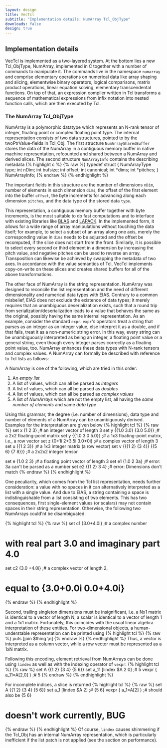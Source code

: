 ```yaml
---
layout: design
title: VecTcl
subtitle: "Implementation details: NumArray Tcl_ObjType"
downloads: false
design: true
---
```


Implementation details
----------------------
VecTcl is implemented as a two-layered system. At the bottom lies a new Tcl\_ObjType, NumArray,
implemented in C together with a number of commands to manipulate it. The commands live in the
namespace `numarray` and comprise elementary operations on numerical data like array shaping and
slicing, elementwise binary operators, logical comparisons, matrix product operations, linear
equation solving, elementary transcendental functions. On top of that, an expression compiler
written in Tcl transforms a sequence of mathematical expressions from infix notation into nested
function calls, which are then executed by Tcl. 

### The NumArray Tcl\_ObjType
NumArray is a polymorphic datatype which represents an N-rank tensor of integer, floating point or
complex floating point type. The internal representation consists of two data structures, pointed to
by the twoPtrValue-fields in Tcl\_Obj. The first structure `NumArraySharedBuffer` stores the data of
the NumArray in a contiguous memory buffer in native machine representation, refcounted and shared
between a NumArray and derived slices. The second structure `NumArrayInfo` contains the describing
metadata
{% highlight c %}
{% raw %}
typedef struct  {
	NumArrayType type;
	int nDim;
	int bufsize;
	int offset;
	int canonical;
	int *dims;
	int *pitches;
} NumArrayInfo;
{% endraw %}
{% endhighlight %}

The important fields in this structure are the number of dimensions `nDim`, 
number of elements in each dimension `dims`, the offset of the
first element into the buffer `offset`, the byte increments for advancing along each dimension
`pitches`, and the data type of the stored data `type`.

This representation, a contiguous memory buffer together with byte increments, is the most suitable
to do fast computations and to interface with existing libraries like [BLAS](http://www.netlib.org/blas/)
and [LAPACK](http://www.netlib.org/lapack/). In the
implemented form, it allows for a wide range of array manipulations without touching the data
itself; for example, to select a subset of an array along one axis, merely the corresponding value
in `dims` needs to be adjusted and the offset be recomputed, if the slice does not start from the
front. Similarly, it is possible to select every second or third element in a dimension by increasing
the pitch value, and negative pitches can be used to reverse an array. Transposition can likewise 
be achieved by swapping the metadata of two axes. In accordance with the value semantics of Tcl,
VecTcl implements copy-on-write on these slices and creates shared buffers for all of the above
transformations.

The other face of NumArray is the string representation. NumArray was designed to reconcile the list
representation and the need of different dimensionality and numerical data types with EIAS. Contrary
to a common misbelief, EIAS does not exclude the existence of data types; it merely requires that an
unambiguous deserialization exists, such that a round trip from serialization/deserialization leads
to a value that behaves the same as the original, possibly having the same internal representation.
As an example, consider the standard `expr`. `expr`'s operators treat a string that parses as an
integer as an integer value, else interpret it as a double, and if that fails, treat it as a
non-numeric string error. In this way, every string can be unambiguously interpreted as being an
integer, a floating point value or a general string, even though every integer parses correctly as a
floating point value, too. NumArray enhances these data types with N-rank tensors and complex values. A
NumArray can formally be described with reference to Tcl lists as follows:

A NumArray is one of the following, which are tried in this order:

1. An _empty list_
1. A list of values, which can all be parsed as _integers_
2. A list of values, which can all be parsed as _doubles_
3. A list of values, which can all be parsed as _complex values_
4. A list of _NumArrays_ which are not the empty list, all having the _same number of elements_ 
and same _data type_

Using this grammar, the degree (i.e. number of dimensions), data type and number of elements of a
NumArray can be unambiguously derived. Examples for the interpretation are given below
{% highlight tcl %}
{% raw %}
set x {1 2 3} ;# an integer vector of length 3
set y {{1.0 3.0} {3.0 5.0}} ;# a 2x2 floating-point matrix
set y {{1.0 3.0 5.0}} ;# a 1x3 floating-point matrix, i.e., a row vector
set z {0+1i 2+3.5i 3.0+0i} ;# a complex vector of length 3
set u {{1 2 3}} ;# a 1x3 integer matrix (a row vector)
set v {{{1 2} {3 4}} {{5 6} {7 8}}} ;# a 2x2x2 integer tensor

set e {1.0 2 3} ;# a floating point vector of length 3
set e1 {1.0 2 3a} ;# error: 3a can't be parsed as a number
set e2 {{1 2} 3 4} ;# error: Dimensions don't match
{% endraw %}
{% endhighlight %}

One peculiarity, which comes from the Tcl list representation,
needs further consideration: a value with no spaces in it can alternatively
interpreted as a list with a single value. And due to EIAS, a string containing a space is
indistinguishable from a list consisting of two elements. This has two consequences, first
single-element values (or scalars) may not contain spaces in their string representation. Otherwise,
the following two NumArrays could'nt be disambiguated:

{% highlight tcl %}
{% raw %}
set c1 {3.0+4.0i} ;# a complex number 
 # with real part 3.0 and imaginary part 4.0
set c2 {3.0 +4.0i} ;# a complex vector of length 2,
 # equal to {3.0+0.0i 0.0+4.0i}
{% endraw %}
{% endhighlight %}

Second, trailing singleton dimensions must be insignificant, i.e. a Nx1 matrix is identical to a
vector of length N, a scalar is identical to a vector of length 1 and a 1x1 matrix. Fortunately,
this coincides with the usual linear algebra interpretation of these entities. For two-dimensional objects,
a human-understable representation can be printed using
{% highlight tcl %}
{% raw %}
puts [join $thing \n]
{% endraw %}
{% endhighlight %}
Thus, a vector is interpreted as a column vector, while a row vector must be represented as a 1xN matrix.

Following this
encoding, element retrieval from NumArrays can be done using `lindex` as well as with the indexing
operator of `vexpr`:
{% highlight tcl %}
{% raw %}
set A {{1 2} {3 4} {5 6}} 
set a_11 [lindex $A 2 0] ;# 5
vexpr { a_11=A[2,0] } ;# 5
{% endraw %}
{% endhighlight %}

For incomplete indices, a slice is returned
{% highlight tcl %}
{% raw %}
set A {{1 2} {3 4} {5 6}} 
set a_1 [lindex $A 2] ;# {5 6}
vexpr { a_1=A[2] } ;# should also be {5 6}
 # doesn't work currently, BUG
{% endraw %}
{% endhighlight %}
Of course, `lindex` causes shimmering if the Tcl_Obj has an internal NumArray representation, which is
particularly inefficient if the list patch is not applied (see the section on performance). 


